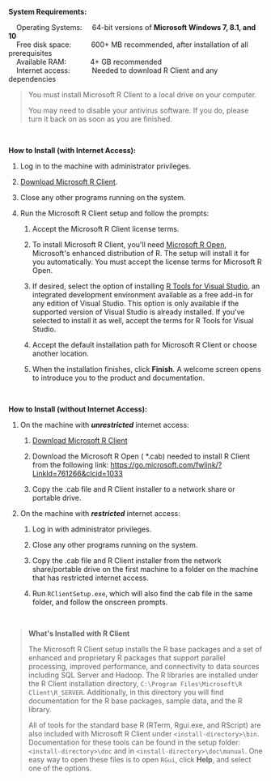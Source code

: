 **System Requirements:**

&nbsp;&nbsp;&nbsp;&nbsp;Operating Systems: &nbsp;&nbsp;&nbsp;  64-bit versions of **Microsoft Windows 7, 8.1, and 10**<br>
&nbsp;&nbsp;&nbsp;&nbsp;Free disk space: &nbsp;&nbsp;&nbsp;&nbsp;&nbsp;&nbsp;&nbsp;&nbsp; 600+ MB recommended, after installation of all prerequisites <br>
&nbsp;&nbsp;&nbsp;&nbsp;Available RAM: &nbsp;&nbsp;&nbsp;&nbsp;&nbsp;&nbsp;&nbsp;&nbsp;&nbsp;&nbsp; 4+ GB recommended <br>
&nbsp;&nbsp;&nbsp;&nbsp;Internet access: &nbsp;&nbsp;&nbsp;&nbsp;&nbsp;&nbsp;&nbsp;&nbsp;&nbsp; Needed to download R Client and any dependencies   


   >You must install Microsoft R Client to a local drive on your computer.
   >
   >You may need to disable your antivirus software. If you do, please turn it back on as soon as you are finished.

<br> 

**How to Install (with Internet Access):**

1. Log in to the machine with administrator privileges.

1. [Download Microsoft R Client](http://aka.ms/rclient/download).

1. Close any other programs running on the system. 

1. Run the Microsoft R Client setup and follow the prompts:

    1. Accept the Microsoft R Client license terms.
    
    1. To install Microsoft R Client, you'll need [Microsoft R Open](../../r-open.md), Microsoft's enhanced distribution of R. The setup will install it for you automatically. You must accept the license terms for Microsoft R Open.

    1. If desired, select the option of installing [R Tools for Visual Studio](https://msdn.microsoft.com/en-us/library/mt721271.aspx#Anchor_1), an integrated development environment available as a free add-in for any edition of Visual Studio. This option is only available if the supported version of Visual Studio is already installed.  If you've selected to install it as well, accept the terms for R Tools for Visual Studio.

    1. Accept the default installation path for Microsoft R Client or choose another location.

    1. When the installation finishes, click **Finish**.  A welcome screen opens to introduce you to the product and documentation.

<br> 

**How to Install (without Internet Access):**

1. On the machine with _**unrestricted**_ internet access:

   1. [Download Microsoft R Client](http://aka.ms/rclient/download)
   
   1. Download the Microsoft R Open ( *.cab) needed to install R Client from the following link: https://go.microsoft.com/fwlink/?LinkId=761266&clcid=1033

   1. Copy the .cab file and R Client installer to a network share or portable drive.

1. On the machine with _**restricted**_ internet access:

   1. Log in with administrator privileges. 
   
   1. Close any other programs running on the system. 

   1. Copy the .cab file and R Client installer from the network share/portable drive on the first machine to a folder on the machine that has restricted internet access.

   1. Run `RClientSetup.exe`, which will also find the cab file in the same folder, and follow the onscreen prompts.

<br>

>**What's Installed with R Client**<br>
>
>The Microsoft R Client setup installs the R base packages and a set of enhanced and proprietary R packages that support parallel processing, improved performance, and connectivity to data sources including SQL Server and Hadoop. The R libraries are installed under the R Client installation directory, `C:\Program Files\Microsoft\R Client\R_SERVER`. Additionally, in this directory you will find documentation for the R base packages, sample data, and the R library.
>
>All of tools for the standard base R (RTerm, Rgui.exe, and RScript) are also included with Microsoft R Client under `<install-directory>\bin`. Documentation for these tools can be found in the setup folder: `<install-directory>\doc` and in `<install-directory>\doc\manual`. One easy way to open these files is to open `RGui`, click **Help**, and select one of the options. 

